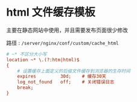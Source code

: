 # html 文件缓存模板

主要在静态网站中使用，并且需要发布页面很少修改

路径 : `/server/nginx/conf/custom/cache_html`

```ini
# ~* 不区分大小写
location ~* \.(?:htm|html)$
{
    # 设置缓存上面定义的后缀文件缓存到浏览器的生存时间
    expires         30d;    # 缓存30天
    log_not_found   off;    # 关闭错误日志
    break;
}
```
